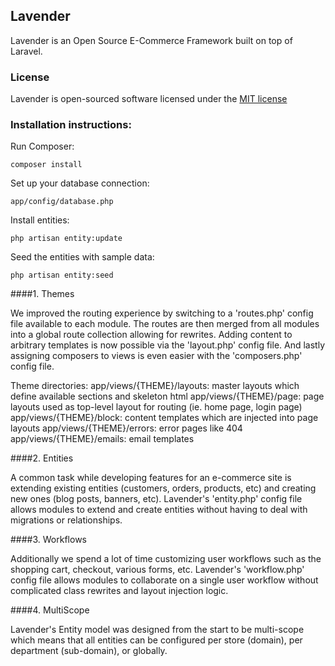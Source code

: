 ## Lavender

Lavender is an Open Source E-Commerce Framework built on top of Laravel.

### License

Lavender is open-sourced software licensed under the [MIT license](http://opensource.org/licenses/MIT)

### Installation instructions:

Run Composer:

    composer install

Set up your database connection:

    app/config/database.php

Install entities:

    php artisan entity:update

Seed the entities with sample data:

    php artisan entity:seed


####1. Themes

We improved the routing experience by switching to a 'routes.php' config file available to each module. The routes are
then merged from all modules into a global route collection allowing for rewrites. Adding content to arbitrary templates
is now possible via the 'layout.php' config file. And lastly assigning composers to views is even easier with the
'composers.php' config file.

Theme directories:
  app/views/{THEME}/layouts:  master layouts which define available sections and skeleton html
  app/views/{THEME}/page:     page layouts used as top-level layout for routing (ie. home page, login page)
  app/views/{THEME}/block:    content templates which are injected into page layouts
  app/views/{THEME}/errors:   error pages like 404
  app/views/{THEME}/emails:   email templates


####2. Entities

A common task while developing features for an e-commerce site is extending existing entities (customers, orders, products,
etc) and creating new ones (blog posts, banners, etc). Lavender's 'entity.php' config file allows modules to extend and
create entities without having to deal with migrations or relationships.

####3. Workflows

Additionally we spend a lot of time customizing user workflows such as the shopping cart, checkout, various forms, etc.
Lavender's 'workflow.php' config file allows modules to collaborate on a single user workflow without complicated class
rewrites and layout injection logic.

####4. MultiScope

Lavender's Entity model was designed from the start to be multi-scope which means that all entities can be configured
per store (domain), per department (sub-domain), or globally.